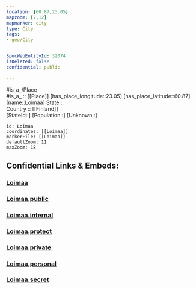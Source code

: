 ```yaml
---
location: [60.87,23.05] 
mapzoom: [7,12] 
mapmarker: city 
type: City
tags:
- geo/City


SpocWebEntityId: 32074
isDeleted: false
confidential: public

---
```

#is_a_/Place  
#is_a_ :: [[Place]] 
[has_place_longitude::23.05] 
[has_place_latitude::60.87] 
[name::Loimaa] 
State ::  
Country :: [[Finland]]  
[StateId::] 
[Population::] 
[Unknown::] 


```leaflet
id: Loimaa
coordinates: [[Loimaa]] 
markerFile: [[Loimaa]] 
defaultZoom: 11 
maxZoom: 18
```


## Confidential Links & Embeds: 

### [Loimaa](/_Standards/Earth/Continent/Europe/Europe~North/Finland/Provinces~Finland/Western_Finland/counties~Western_Finland/Finland_Proper/City/Loimaa.md) 

### [Loimaa.public](/_public/Earth/Continent/Europe/Europe~North/Finland/Provinces~Finland/Western_Finland/counties~Western_Finland/Finland_Proper/City/Loimaa.public.md) 

### [Loimaa.internal](/_internal/Earth/Continent/Europe/Europe~North/Finland/Provinces~Finland/Western_Finland/counties~Western_Finland/Finland_Proper/City/Loimaa.internal.md) 

### [Loimaa.protect](/_protect/Earth/Continent/Europe/Europe~North/Finland/Provinces~Finland/Western_Finland/counties~Western_Finland/Finland_Proper/City/Loimaa.protect.md) 

### [Loimaa.private](/_private/Earth/Continent/Europe/Europe~North/Finland/Provinces~Finland/Western_Finland/counties~Western_Finland/Finland_Proper/City/Loimaa.private.md) 

### [Loimaa.personal](/_personal/Earth/Continent/Europe/Europe~North/Finland/Provinces~Finland/Western_Finland/counties~Western_Finland/Finland_Proper/City/Loimaa.personal.md) 

### [Loimaa.secret](/_secret/Earth/Continent/Europe/Europe~North/Finland/Provinces~Finland/Western_Finland/counties~Western_Finland/Finland_Proper/City/Loimaa.secret.md)

